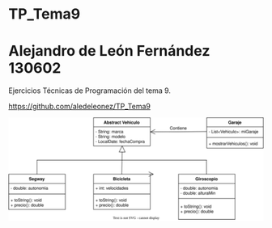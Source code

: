 # TP_Tema9
# Alejandro de León Fernández 130602

Ejercicios Técnicas de Programación del tema 9.

https://github.com/aledeleonez/TP_Tema9



![Alt](UMLvehiculos.drawio.svg)
